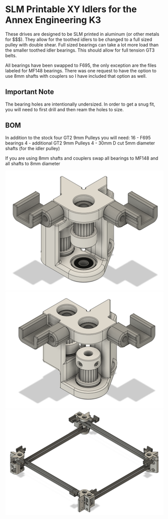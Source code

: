 # SLM Printable XY Idlers for the Annex Engineering K3
These drives are designed to be SLM printed in aluminum (or other metals for $$$).  They allow for the toothed idlers to be changed to a full sized pulley with double shear.  Full sized bearings can take a lot more load than the smaller toothed idler bearings.  This should allow for full tension GT3 belts.

All bearings have been swapped to F695, the only exception are the files labeled for MF148 bearings.  There was one request to have the option to use 8mm shafts with couplers so I have included that option as well.

## Important Note

The bearing holes are intentionally undersized.  In order to get a snug fit, you will need to first drill and then ream the holes to size.

## BOM
In addition to the stock four GT2 9mm Pulleys you will need:
16 - F695 bearings
4 - additional GT2 9mm Pulleys
4 - 30mm D cut 5mm diameter shafts (for the idler pulley)

If you are using 8mm shafts and couplers swap all bearings to MF148 and all shafts to 8mm diameter

![DooKi3_SLM_XDrive_F695](Images/DooKi3_SLM_XDrive_F695.png)
![DooKi3_SLM_YDrive_F695](Images/DooKi3_SLM_YDrive_F695.png)
![DooKi3_SLM_XY_Assembly](Images/DooKi3_SLM_XY_Assembly.png)

